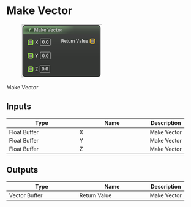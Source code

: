 # Make Vector

<div align="left" data-full-width="false">

<figure><img src="Make_Vector.png" alt=""><figcaption></figcaption></figure>

</div>

Make Vector

## Inputs

<table>
<thead><tr><th width="170">Type</th><th width="170">Name</th><th>Description</th></tr></thead>
<tbody>
<tr><td>Float Buffer</td><td>X</td><td>Make Vector</td></tr>
<tr><td>Float Buffer</td><td>Y</td><td>Make Vector</td></tr>
<tr><td>Float Buffer</td><td>Z</td><td>Make Vector</td></tr>
</tbody>
</table>

## Outputs

<table>
<thead><tr><th width="170">Type</th><th width="170">Name</th><th>Description</th></tr></thead>
<tbody>
<tr><td>Vector Buffer</td><td>Return Value</td><td>Make Vector</td></tr>
</tbody>
</table>